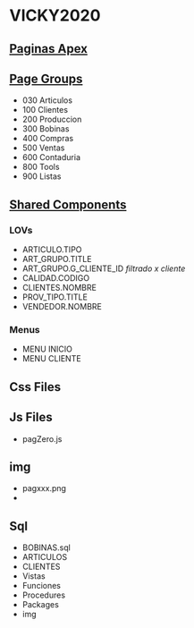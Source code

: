 # VICKY2020

## [Paginas Apex](Apex_pag/readme.md)

## [Page Groups](Apex_pag/page_group.md)
- 030 Articulos
- 100 Clientes
- 200 Produccion
- 300 Bobinas
- 400 Compras
- 500 Ventas
- 600 Contaduria
- 800 Tools
- 900 Listas


## [Shared Components](Apex/SharedComponents.md)
### LOVs
- ARTICULO.TIPO
- ART_GRUPO.TITLE
- ART_GRUPO.G_CLIENTE_ID *filtrado x cliente*
- CALIDAD.CODIGO
- CLIENTES.NOMBRE
- PROV_TIPO.TITLE
- VENDEDOR.NOMBRE
### Menus
- MENU INICIO
- MENU CLIENTE

## Css Files

## Js Files
- pagZero.js


## img
- pagxxx.png
- 





## Sql 
- BOBINAS.sql
- ARTICULOS
- CLIENTES
- Vistas
- Funciones
- Procedures
- Packages
- img



